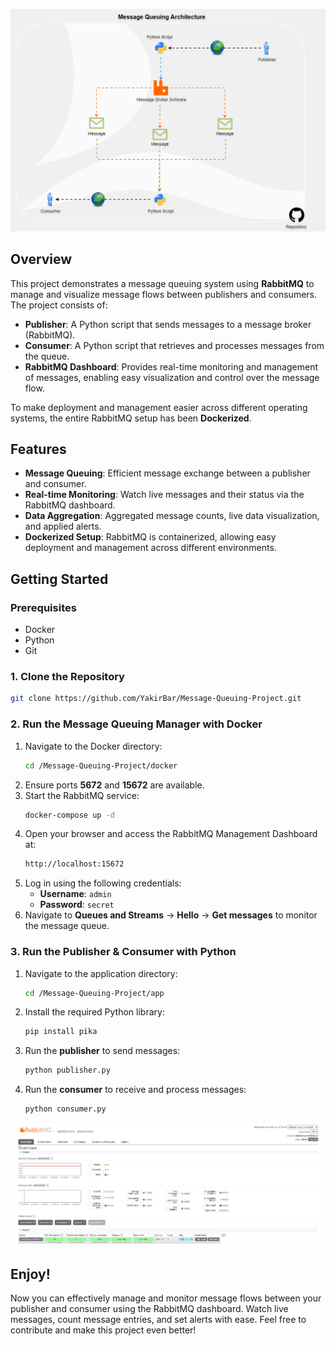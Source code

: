 ![Architecture](./assets/architecture.gif)

## Overview

This project demonstrates a message queuing system using **RabbitMQ** to manage and visualize message flows between publishers and consumers. The project consists of:

- **Publisher**: A Python script that sends messages to a message broker (RabbitMQ).
- **Consumer**: A Python script that retrieves and processes messages from the queue.
- **RabbitMQ Dashboard**: Provides real-time monitoring and management of messages, enabling easy visualization and control over the message flow.

To make deployment and management easier across different operating systems, the entire RabbitMQ setup has been **Dockerized**.

## Features

- **Message Queuing**: Efficient message exchange between a publisher and consumer.
- **Real-time Monitoring**: Watch live messages and their status via the RabbitMQ dashboard.
- **Data Aggregation**: Aggregated message counts, live data visualization, and applied alerts.
- **Dockerized Setup**: RabbitMQ is containerized, allowing easy deployment and management across different environments.

## Getting Started

### Prerequisites

- Docker
- Python
- Git

### 1. Clone the Repository

```bash
git clone https://github.com/YakirBar/Message-Queuing-Project.git
```

### 2. Run the Message Queuing Manager with Docker

1. Navigate to the Docker directory:
   ```bash
   cd /Message-Queuing-Project/docker
   ```
2. Ensure ports **5672** and **15672** are available.
3. Start the RabbitMQ service:
   ```bash
   docker-compose up -d
   ```
4. Open your browser and access the RabbitMQ Management Dashboard at:
   ```bash
   http://localhost:15672
   ```
5. Log in using the following credentials:
   - **Username**: `admin`
   - **Password**: `secret`
6. Navigate to **Queues and Streams** -> **Hello** -> **Get messages** to monitor the message queue.

### 3. Run the Publisher & Consumer with Python

1. Navigate to the application directory:
   ```bash
   cd /Message-Queuing-Project/app
   ```
2. Install the required Python library:
   ```bash
   pip install pika
   ```
3. Run the **publisher** to send messages:
   ```bash
   python publisher.py
   ```
4. Run the **consumer** to receive and process messages:
   ```bash
   python consumer.py
   ```
![RabbitMQ Dashboard](./assets/dashboard.png)

## Enjoy!

Now you can effectively manage and monitor message flows between your publisher and consumer using the RabbitMQ dashboard. Watch live messages, count message entries, and set alerts with ease. Feel free to contribute and make this project even better!
